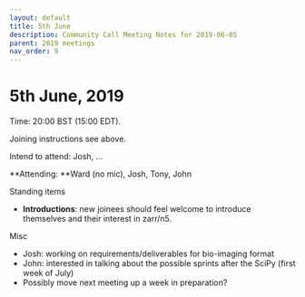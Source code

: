 ```yaml
---
layout: default
title: 5th June
description: Community Call Meeting Notes for 2019-06-05
parent: 2019 meetings
nav_order: 9
---
```


# 5th June, 2019

Time: 20:00 BST (15:00 EDT).

Joining instructions see above.

Intend to attend: Josh, …

**Attending: **Ward (no mic), Josh, Tony, John

<span id="anchor-80"></span>Standing items

-   **Introductions**: new joinees should feel welcome to introduce
    themselves and their interest in zarr/n5.

<span id="anchor-81"></span>Misc

-   Josh: working on requirements/deliverables for bio-imaging format
-   John: interested in talking about the possible sprints after the
    SciPy (first week of July)
-   Possibly move next meeting up a week in preparation?

<span id="anchor-82"></span>

